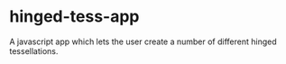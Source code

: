 hinged-tess-app
===============

A javascript app which lets the user create a number of different hinged tessellations.
